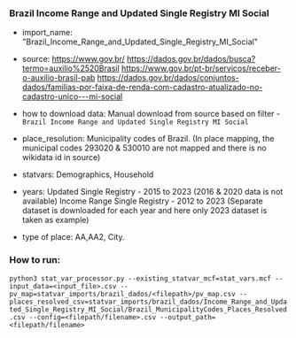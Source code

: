 ###  Brazil Income Range and Updated Single Registry MI Social

- import_name: "Brazil_Income_Range_and_Updated_Single_Registry_MI_Social"

- source: https://www.gov.br/
          https://dados.gov.br/dados/busca?termo=auxilio%2520Brasil
          https://www.gov.br/pt-br/servicos/receber-o-auxilio-brasil-pab
          https://dados.gov.br/dados/conjuntos-dados/familias-por-faixa-de-renda-com-cadastro-atualizado-no-cadastro-unico---mi-social

- how to download data: Manual download from source based on filter - `Brazil Income Range and Updated Single Registry MI Social`

- place_resolution: Municipality codes of Brazil. (In place mapping, the municipal codes 293020 & 530010 are not mapped and there is no wikidata id in source)

- statvars: Demographics, Household
  
- years: Updated Single Registry - 2015 to 2023 (2016 & 2020 data is not available)
         Income Range Single Registry - 2012 to 2023
(Separate dataset is downloaded for each year and here only 2023 dataset is taken as example)

- type of place: AA,AA2, City. 

### How to run:

`python3 stat_var_processor.py --existing_statvar_mcf=stat_vars.mcf --input_data=<input_file>.csv --pv_map=statvar_imports/brazil_dados/<filepath>/pv_map.csv --places_resolved_csv=statvar_imports/brazil_dados/Income_Range_and_Updated_Single_Registry_MI_Social/Brazil_MunicipalityCodes_Places_Resolved.csv --config=<filepath/filename>.csv --output_path=<filepath/filename>`

